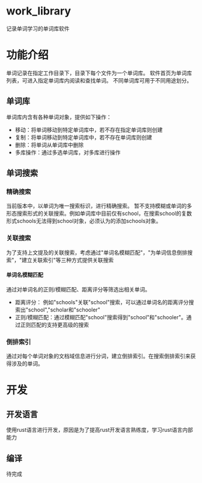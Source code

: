 # work_library
记录单词学习的单词库软件

# 功能介绍
单词记录在指定工作目录下，目录下每个文件为一个单词库。
软件首页为单词库列表，可进入指定单词库内阅读和查找单词。
不同单词库可用于不同用途划分。

## 单词库
单词库内含有各种单词对象，提供如下操作：
* 移动：将单词移动到特定单词库中，若不存在指定单词库则创建
* 复制：将单词移动到特定单词库中，若不存在单词库则创建
* 删除：将单词从单词库中删除
* 多库操作：通过多选单词库，对多库进行操作

## 单词搜索
### 精确搜索
当前版本中，以单词为唯一搜索标识，进行精确搜索。
暂不支持模糊或单词的多形态搜索形式的关联搜索。例如单词库中目前仅有school，在搜索school的复数形式schools无法得到school对象，必须认为的添加schools对象。
### 关联搜索
为了支持上文提及的关联搜索，考虑通过"单词名模糊匹配"，"为单词信息倒排搜索"，"建立关联索引"等三种方式提供关联搜索
#### 单词名模糊匹配
通过对单词名的正则/模糊匹配、距离评分等筛选出相关单词。
* 距离评分： 例如"schools"关联"school"搜索，可以通过单词名的距离评分搜索出"school","scholar和"schooler"
* 正则/模糊匹配：通过模糊匹配"school"搜索得到"school"和"schooler"。通过正则匹配的支持更高级的搜索
### 倒排索引
通过对每个单词对象的文档域信息进行分词，建立倒排索引。在搜索倒排索引来获得涉及的单词。


# 开发
## 开发语言
使用rust语言进行开发，原因是为了提高rust开发语言熟练度，学习rust语言内部能力

## 编译
待完成